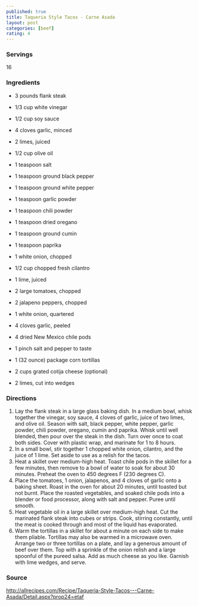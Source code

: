 ```yaml
---
published: true
title: Taqueria Style Tacos - Carne Asada
layout: post
categories: [beef]
rating: 4
---
```

### Servings
16

### Ingredients
- 3 pounds flank steak
-  1/3 cup white vinegar
-  1/2 cup soy sauce
-  4 cloves garlic, minced
-  2 limes, juiced
-  1/2 cup olive oil
-  1 teaspoon salt
-  1 teaspoon ground black pepper
-  1 teaspoon ground white pepper
-  1 teaspoon garlic powder
-  1 teaspoon chili powder
-  1 teaspoon dried oregano
-  1 teaspoon ground cumin
-  1 teaspoon paprika
 
-  1 white onion, chopped
-  1/2 cup chopped fresh cilantro
-  1 lime, juiced
 
-  2 large tomatoes, chopped
-  2 jalapeno peppers, chopped
-  1 white onion, quartered
-  4 cloves garlic, peeled
-  4 dried New Mexico chile pods
-  1 pinch salt and pepper to taste
 
-  1 (32 ounce) package corn tortillas
-  2 cups grated cotija cheese (optional)
-  2 limes, cut into wedges

### Directions
1. Lay the flank steak in a large glass baking dish. In a medium bowl, whisk together the vinegar, soy sauce, 4 cloves of garlic, juice of two limes, and olive oil. Season with salt, black pepper, white pepper, garlic powder, chili powder, oregano, cumin and paprika. Whisk until well blended, then pour over the steak in the dish. Turn over once to coat both sides. Cover with plastic wrap, and marinate for 1 to 8 hours.
2. In a small bowl, stir together 1 chopped white onion, cilantro, and the juice of 1 lime. Set aside to use as a relish for the tacos.
3. Heat a skillet over medium-high heat. Toast chile pods in the skillet for a few minutes, then remove to a bowl of water to soak for about 30 minutes. Preheat the oven to 450 degrees F (230 degrees C).
4. Place the tomatoes, 1 onion, jalapenos, and 4 cloves of garlic onto a baking sheet. Roast in the oven for about 20 minutes, until toasted but not burnt. Place the roasted vegetables, and soaked chile pods into a blender or food processor, along with salt and pepper. Puree until smooth.
5. Heat vegetable oil in a large skillet over medium-high heat. Cut the marinated flank steak into cubes or strips. Cook, stirring constantly, until the meat is cooked through and most of the liquid has evaporated.
6. Warm the tortillas in a skillet for about a minute on each side to make them pliable. Tortillas may also be warmed in a microwave oven. Arrange two or three tortillas on a plate, and lay a generous amount of beef over them. Top with a sprinkle of the onion relish and a large spoonful of the pureed salsa. Add as much cheese as you like. Garnish with lime wedges, and serve.

### Source
<a href="http://allrecipes.com/Recipe/Taqueria-Style-Tacos---Carne-Asada/Detail.aspx?prop24=etaf" target="new">http://allrecipes.com/Recipe/Taqueria-Style-Tacos---Carne-Asada/Detail.aspx?prop24=etaf</a>
